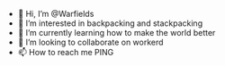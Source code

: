 - 👋 Hi, I’m @Warfields
- 👀 I’m interested in backpacking and stackpacking
- 🌱 I’m currently learning how to make the world better
- 💞️ I’m looking to collaborate on workerd
- 📫 How to reach me PING

<!---
Warfields/Warfields is a ✨ special ✨ repository because its `README.md` (this file) appears on your GitHub profile.
You can click the Preview link to take a look at your changes.
--->
